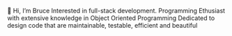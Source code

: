  👋 Hi, I’m Bruce
 Interested in full-stack development.
 Programming Ethusiast with extensive knowledge in Object Oriented Programming
 Dedicated to design code that are maintainable, testable, efficient and beautiful

